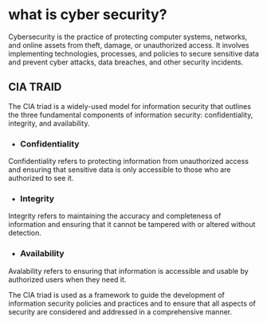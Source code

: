 # what is cyber security?
Cybersecurity is the practice of protecting computer systems, networks, and online assets from theft, damage, or unauthorized access. It involves implementing technologies, processes, and policies to secure sensitive data and prevent cyber attacks, data breaches, and other security incidents.
## CIA TRAID
The CIA triad is a widely-used model for information security that outlines the three fundamental components of information security: confidentiality, integrity, and availability.

* ### Confidentiality
Confidentiality refers to protecting information from unauthorized access and ensuring that sensitive data is only accessible to those who are authorized to see it.

* ### Integrity 
Integrity refers to maintaining the accuracy and completeness of information and ensuring that it cannot be tampered with or altered without detection.

* ### Availability
Avalability refers to ensuring that information is accessible and usable by authorized users when they need it.

The CIA triad is used as a framework to guide the development of information security policies and practices and to ensure that all aspects of security are considered and addressed in a comprehensive manner. 
